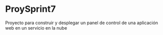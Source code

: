 # ProySprint7

Proyecto para construir y desplegar un panel de control de una aplicación web en un servicio en la nube